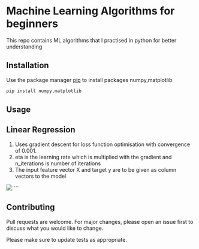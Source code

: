 # Machine Learning Algorithms for beginners

This repo contains ML algorithms that I practised in python for better understanding

## Installation

Use the package manager [pip](https://pip.pypa.io/en/stable/) to install packages numpy,matplotlib

```bash
pip install numpy,matplotlib
```

## Usage

## Linear Regression

1. Uses gradient descent for loss function optimisation with convergence of 0.001.
2. eta is the learning rate which is multiplied with the gradient and n_iterations is number of iterations 
3. The input feature vector X and target y are to be given as column vectors to the model

<img src = "https://latex.codecogs.com/gif.latex%5Cdpi%7B150%7D%20%5Cfn_phv%20%5Clarge%20cost%5C%20function%20%3D%20%5Cfrac%7B1%7D%7B2m%7D%5C%20%5Csum_%7Bi%3D1%7D%5E%7Bm%7D%5C%20%5B%5C%20y%5E%7B%28i%29%7D%20%20%28w_%7B0%7D%20&plus;%20w_%7B1%7Dx%5E%7B%28i%29%7D%29%5C%20%5D%5E%7B2%7D">
```

## Contributing
Pull requests are welcome. For major changes, please open an issue first to discuss what you would like to change.

Please make sure to update tests as appropriate.
